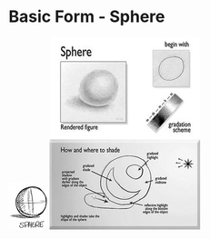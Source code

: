 # Basic Form - Sphere

![Sphere](https://github.com/vanHeemstraDesigns/photoshop-hello-world/blob/master/forms/sphere/sphere.png?raw=true "Sphere")
![Sphere Shading](https://github.com/vanHeemstraDesigns/photoshop-hello-world/blob/master/forms/sphere/sphere-shading.png?raw=true "Sphere Shading")
